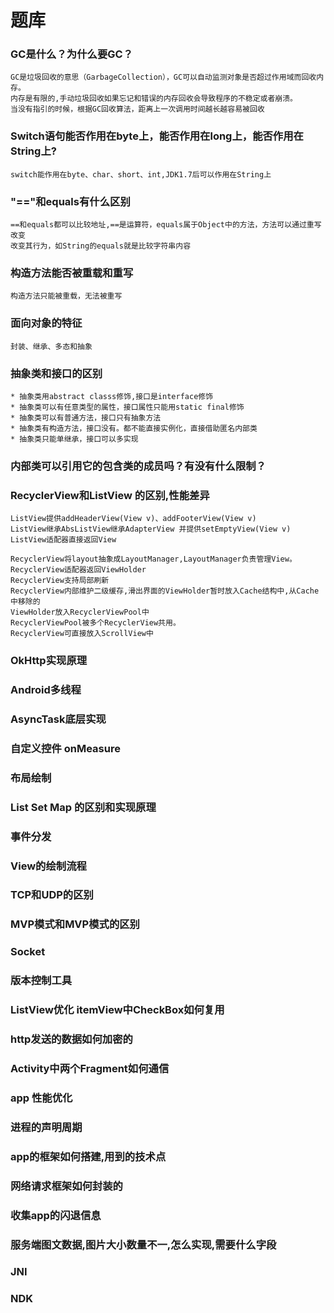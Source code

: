 # 题库

### GC是什么？为什么要GC？

    GC是垃圾回收的意思（GarbageCollection），GC可以自动监测对象是否超过作用域而回收内存。
    内存是有限的,手动垃圾回收如果忘记和错误的内存回收会导致程序的不稳定或者崩溃。
    当没有指引的时候，根据GC回收算法，距离上一次调用时间越长越容易被回收

### Switch语句能否作用在byte上，能否作用在long上，能否作用在String上?

    switch能作用在byte、char、short、int,JDK1.7后可以作用在String上

### "=="和equals有什么区别

    ==和equals都可以比较地址,==是运算符，equals属于Object中的方法，方法可以通过重写改变
    改变其行为，如String的equals就是比较字符串内容

### 构造方法能否被重载和重写

    构造方法只能被重载，无法被重写

### 面向对象的特征

    封装、继承、多态和抽象

### 抽象类和接口的区别

    * 抽象类用abstract classs修饰,接口是interface修饰
    * 抽象类可以有任意类型的属性，接口属性只能用static final修饰
    * 抽象类可以有普通方法，接口只有抽象方法
    * 抽象类有构造方法，接口没有。都不能直接实例化，直接借助匿名内部类
    * 抽象类只能单继承，接口可以多实现

### 内部类可以引用它的包含类的成员吗？有没有什么限制？



### RecyclerView和ListView 的区别,性能差异

    ListView提供addHeaderView(View v)、addFooterView(View v)
    ListView继承AbsListView继承AdapterView 并提供setEmptyView(View v)
    ListView适配器直接返回View

    RecyclerView将layout抽象成LayoutManager,LayoutManager负责管理View。
    RecyclerView适配器返回ViewHolder
    RecyclerView支持局部刷新
    RecyclerView内部维护二级缓存,滑出界面的ViewHolder暂时放入Cache结构中,从Cache中移除的
    ViewHolder放入RecyclerViewPool中
    RecyclerViewPool被多个RecyclerView共用。
    RecyclerView可直接放入ScrollView中



### OkHttp实现原理

### Android多线程

### AsyncTask底层实现

### 自定义控件 onMeasure

### 布局绘制

### List Set Map 的区别和实现原理

### 事件分发

### View的绘制流程

### TCP和UDP的区别

### MVP模式和MVP模式的区别

### Socket

### 版本控制工具

### ListView优化 itemView中CheckBox如何复用

### http发送的数据如何加密的

### Activity中两个Fragment如何通信

### app 性能优化

### 进程的声明周期

### app的框架如何搭建,用到的技术点

### 网络请求框架如何封装的

### 收集app的闪退信息

### 服务端图文数据,图片大小数量不一,怎么实现,需要什么字段

### JNI

### NDK
